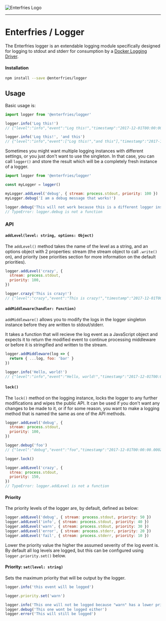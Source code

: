 ![Enterfries Logo](https://enterfries.github.io/Enterfries/assets/img/enterfries-logo.svg)

---

# Enterfries / Logger

The Enterfries logger is an extendable logging module specifically designed for
logging to stdout and stderr for consumption by a [Docker Logging
Driver](https://docs.docker.com/engine/admin/logging/overview/).


#### Installation

```bash
npm install --save @enterfries/logger
```


## Usage

Basic usage is:

```javascript
import logger from '@enterfries/logger'

logger.info('Log this!')
// {"level":"info","event":"Log this!","timestamp":"2017-12-01T00:00:00.000Z"}

logger.info('Log this!', 'and this')
// {"level":"info","event":["Log this!","and this"],"timestamp":"2017-12-01T00:00:00.000Z"}
```

Sometimes you might want multiple logging instances with different settings, or
you just don't want to use the singleton. In that case, you can call `logger()`
and store the result which will be a completely fresh instance of a logger.

```javascript
import logger from '@enterfries/logger'

const myLogger = logger()

myLogger.addLevel('debug', { stream: process.stdout, priority: 100 })
myLogger.debug('I am a debug message that works!')

logger.debug('This will not work because this is a different logger instance')
// TypeError: logger.debug is not a function
```


### API

#### `addLevel(level: string, options: Object)`

The `addLevel()` method takes the name of the level as a string, and an options
object with 2 properties: stream (the stream object to call `.write()` on), and
priority (see priorities section for more information on the default
priorities).

```javascript
logger.addLevel('crazy', {
  stream: process.stdout,
  priority: 100,
})

logger.crazy('This is crazy!')
// {"level":"crazy","event":"This is crazy!","timestamp":"2017-12-01T00:00:00.000Z"}
```

#### `addMiddleware(handler: Function)`

`addMiddleware()` allows you to modify the logs in the logger singleton instance
before they are written to stdout/stderr.

It takes a function that will recieve the log event as a JavaScript object and
expects it to return the modified event to continue processing middleware or
before it is stringified and written to the stream.

```javascript
logger.addMiddleware(log => {
  return { ...log, foo: 'bar' }
})

logger.info('Hello, world!')
// {"level":"info","event":"Hello, world!","timestamp":"2017-12-01T00:00:00.000Z","foo":"bar"}
```

#### `lock()`

The `lock()` method on the logging instance, locks the logger to any further
modifications and wipes the public API. It can be used if you don't want any
changes to be made to it, or if for some reason, you want to make a logging
method that is named the same as one of the API methods.

```javascript
logger.addLevel('debug', {
  stream: process.stdout,
  priority: 100,
})

logger.debug('foo')
// {"level":"debug","event":"foo","timestamp":"2017-12-01T00:00:00.000Z"}

logger.lock()

logger.addLevel('crazy', {
  strea: process.stdout,
  priority: 150,
})
// TypeError: logger.addLevel is not a function
```

#### Priority

The priority levels of the logger are, by default, defined as below:

```javascript
logger.addLevel('debug', { stream: process.stdout, priority: 50 })
logger.addLevel('info', { stream: process.stdout, priority: 40 })
logger.addLevel('warn', { stream: process.stdout, priority: 30 })
logger.addLevel('error', { stream: process.stderr, priority: 20 })
logger.addLevel('fail', { stream: process.stderr, priority: 10 })
```

Lower the priority value the higher the assumed severity of the log event is. By
default all log levels are logged, but this can be configured using
`logger.priority.set()` below.


#### Priority: `set(level: string)`

Sets the maximum priority that will be output by the logger.

```javascript
logger.info('this event will be logged')

logger.priority.set('warn')

logger.info('This one will not be logged because "warn" has a lower priority than info')
logger.debug('This one wont be logged either')
logger.error('This will still be logged')
```
